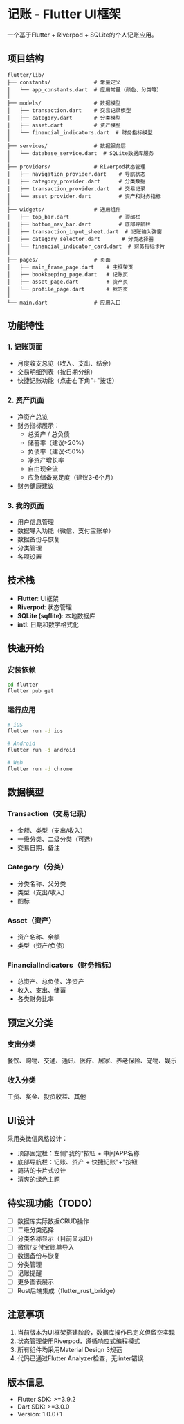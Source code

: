 # 记账 - Flutter UI框架

一个基于Flutter + Riverpod + SQLite的个人记账应用。

## 项目结构

```
flutter/lib/
├── constants/              # 常量定义
│   └── app_constants.dart  # 应用常量（颜色、分类等）
│
├── models/                 # 数据模型
│   ├── transaction.dart    # 交易记录模型
│   ├── category.dart       # 分类模型
│   ├── asset.dart          # 资产模型
│   └── financial_indicators.dart  # 财务指标模型
│
├── services/               # 数据服务层
│   └── database_service.dart  # SQLite数据库服务
│
├── providers/              # Riverpod状态管理
│   ├── navigation_provider.dart    # 导航状态
│   ├── category_provider.dart      # 分类数据
│   ├── transaction_provider.dart   # 交易记录
│   └── asset_provider.dart         # 资产和财务指标
│
├── widgets/                # 通用组件
│   ├── top_bar.dart                # 顶部栏
│   ├── bottom_nav_bar.dart         # 底部导航栏
│   ├── transaction_input_sheet.dart  # 记账输入弹窗
│   ├── category_selector.dart       # 分类选择器
│   └── financial_indicator_card.dart  # 财务指标卡片
│
├── pages/                  # 页面
│   ├── main_frame_page.dart    # 主框架页
│   ├── bookkeeping_page.dart   # 记账页
│   ├── asset_page.dart         # 资产页
│   └── profile_page.dart       # 我的页
│
└── main.dart               # 应用入口
```

## 功能特性

### 1. 记账页面
- 月度收支总览（收入、支出、结余）
- 交易明细列表（按日期分组）
- 快捷记账功能（点击右下角"+"按钮）

### 2. 资产页面
- 净资产总览
- 财务指标展示：
  - 总资产 / 总负债
  - 储蓄率（建议≥20%）
  - 负债率（建议<50%）
  - 净资产增长率
  - 自由现金流
  - 应急储备充足度（建议3-6个月）
- 财务健康建议

### 3. 我的页面
- 用户信息管理
- 数据导入功能（微信、支付宝账单）
- 数据备份与恢复
- 分类管理
- 各项设置

## 技术栈

- **Flutter**: UI框架
- **Riverpod**: 状态管理
- **SQLite (sqflite)**: 本地数据库
- **intl**: 日期和数字格式化

## 快速开始

### 安装依赖

```bash
cd flutter
flutter pub get
```

### 运行应用

```bash
# iOS
flutter run -d ios

# Android
flutter run -d android

# Web
flutter run -d chrome
```

## 数据模型

### Transaction（交易记录）
- 金额、类型（支出/收入）
- 一级分类、二级分类（可选）
- 交易日期、备注

### Category（分类）
- 分类名称、父分类
- 类型（支出/收入）
- 图标

### Asset（资产）
- 资产名称、余额
- 类型（资产/负债）

### FinancialIndicators（财务指标）
- 总资产、总负债、净资产
- 收入、支出、储蓄
- 各类财务比率

## 预定义分类

### 支出分类
餐饮、购物、交通、通讯、医疗、居家、养老保险、宠物、娱乐

### 收入分类
工资、奖金、投资收益、其他

## UI设计

采用类微信风格设计：
- 顶部固定栏：左侧"我的"按钮 + 中间APP名称
- 底部导航栏：记账、资产 + 快捷记账"+"按钮
- 简洁的卡片式设计
- 清爽的绿色主题

## 待实现功能（TODO）

- [ ] 数据库实际数据CRUD操作
- [ ] 二级分类选择
- [ ] 分类名称显示（目前显示ID）
- [ ] 微信/支付宝账单导入
- [ ] 数据备份与恢复
- [ ] 分类管理
- [ ] 记账提醒
- [ ] 更多图表展示
- [ ] Rust后端集成（flutter_rust_bridge）

## 注意事项

1. 当前版本为UI框架搭建阶段，数据库操作已定义但留空实现
2. 状态管理使用Riverpod，遵循响应式编程模式
3. 所有组件均采用Material Design 3规范
4. 代码已通过Flutter Analyzer检查，无linter错误

## 版本信息

- Flutter SDK: >=3.9.2
- Dart SDK: >=3.0.0
- Version: 1.0.0+1
